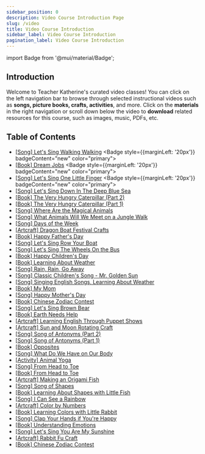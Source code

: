 ```yaml
---
sidebar_position: 0
description: Video Course Introduction Page
slug: /video
title: Video Course Introduction
sidebar_label: Video Course Introduction
pagination_label: Video Course Introduction
---
```



import Badge from '@mui/material/Badge';

## Introduction

Welcome to Teacher Katherine's curated video classes! You can click on the left navigation bar to browse through selected instructional videos such as **songs, picture books, crafts, activities**, and more.
Click on the **materials** in the right navigation or scroll down below the video to **download** related resources for this course, such as images, music, PDFs, etc.


## Table of Contents


* [\[Song\] Let's Sing Walking Walking](/video/Song-儿歌/walking_walking) <Badge style={{marginLeft: '20px'}} badgeContent="new" color="primary"></Badge>
* [\[Book\] Dream Jobs](/video/Book-绘本/what_can_she_be)  <Badge style={{marginLeft: '20px'}} badgeContent="new" color="primary"></Badge>
* [\[Song\] Let's Sing One Little Finger](/video/Song-儿歌/one_little_finger)  <Badge style={{marginLeft: '20px'}} badgeContent="new" color="primary"></Badge>
* [\[Song\] Let's Sing Down In The Deep Blue Sea](/video/Song-儿歌/down_in_the_deep_sea)
* [\[Book\] The Very Hungry Caterpillar (Part 2)](/video/Book-绘本/the_very_hungry_caterpillar_2)
* [\[Book\] The Very Hungry Caterpillar (Part 1)](/video/Book-绘本/the_very_hungry_caterpillar)
* [\[Song\] Where Are the Magical Animals](/video/Song-儿歌/walking_in_the_forest)
* [\[Song\] What Animals Will We Meet on a Jungle Walk](/video/Song-儿歌/walking_in_the_jungle)
* [\[Song\] Days of the Week](/video/Song-儿歌/days_of_week)
* [\[Artcraft\] Dragon Boat Festival Crafts](/video/Artcraft-手工/happy_dragon_boot_festival)
* [\[Book\] Happy Father's Day](/video/Book-绘本/happy_fathers_day)
* [\[Song\] Let's Sing Row Your Boat](/video/Song-儿歌/row_your_boat)
* [\[Song\] Let's Sing The Wheels On the Bus](/video/Song-儿歌/the_wheels_on_the_bus)
* [\[Book\] Happy Children's Day](/video/Book-绘本/happy_children_day)
* [\[Book\] Learning About Weather](/video/Book-绘本/weather)
* [\[Song\] Rain, Rain, Go Away](/video/Song-儿歌/rain_rain_go_away)
* [\[Song\] Classic Children's Song - Mr. Golden Sun](/video/Song-儿歌/mr_golden_sun)
* [\[Song\] Singing English Songs, Learning About Weather](/video/Song-儿歌/how_is_the_weather)
* [\[Book\] My Mom](/video/Book-绘本/my_mom)
* [\[Song\] Happy Mother's Day](/video/Song-儿歌/happy_mothers_day)
* [\[Book\] Chinese Zodiac Contest](/video/Book-绘本/chinese_zodiac)
* [\[Song\] Let's Sing Brown Bear](/video/Song-儿歌/brown_bear)
* [\[Book\] Earth Needs Help](/video/Book-绘本/happy_earth_day)
* [\[Artcraft\] Learning English Through Puppet Shows](/video/Artcraft-手工/brown_bear)
* [\[Artcraft\] Sun and Moon Rotating Craft](/video/Artcraft-手工/day_and_night)
* [\[Song\] Song of Antonyms (Part 2)](/video/Song-儿歌/open_shut_them_2)
* [\[Song\] Song of Antonyms (Part 1)](/video/Song-儿歌/open_shut_them)
* [\[Book\] Opposites](/video/Book-绘本/opposites)
* [\[Song\] What Do We Have on Our Body](/video/Song-儿歌/head_shoulders_knees_and_toes)
* [\[Activity\] Animal Yoga](/video/Activity-活动/animal_yoga)
* [\[Song\] From Head to Toe](/video/Song-儿歌/from_head_to_toe)
* [\[Book\] From Head to Toe](/video/Book-绘本/from_head_to_toe)
* [\[Artcraft\] Making an Origami Fish](/video/Artcraft-手工/origami_fish)
* [\[Song\] Song of Shapes](/video/Song-儿歌/shape_song)
* [\[Book\] Learning About Shapes with Little Fish](/video/Book-绘本/shapeswith_little_fish)
* [\[Song\] I Can See a Rainbow](/video/Song-儿歌/I_can_see_a_rainbow)
* [\[Artcraft\] Color by Numbers](/video/Artcraft-手工/color_by_numbers)
* [\[Book\] Learning Colors with Little Rabbit](/video/Book-绘本/white_rabbit_colors)
* [\[Song\] Clap Your Hands if You're Happy](/video/Song-儿歌/if_you_are_happy)
* [\[Book\] Understanding Emotions](/video/Book-绘本/the_way_I_feel)
* [\[Song\] Let's Sing You Are My Sunshine](/video/Song-儿歌/you_are_my_sunshine)
* [\[Artcraft\] Rabbit Fu Craft](/video/Artcraft-手工/rabbit_fu)
* [\[Book\] Chinese Zodiac Contest](/video/Book-绘本/chinese_zodiac)
```